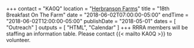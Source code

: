 +++
contact = "KA0Q"
location = "[Herbranson Farms](/places/hawley-mn-herbranson-farms/)"
title = "18th Breakfast On The Farm"
date = "2018-06-02T07:00:00-05:00"
endTime = "2018-06-02T12:00:00-05:00"
publishDate = "2018-05-01"
dates = [ "Outreach" ]
outputs = [ "HTML", "Calendar" ]
+++
RRRA members will be staffing an information table. Please contact
{{< mailto KA0Q >}} to volunteer.
